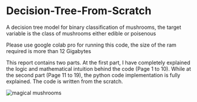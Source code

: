 # Decision-Tree-From-Scratch
A decision tree model for binary classification of mushrooms, the target variable is the class of mushrooms either edible or poisenous

Please use google colab pro for running this code, the size of the ram required is more than 12 Gigabytes

This report contains two parts. At the first part, I have completely explained the logic and mathematical intuition behind the code (Page 1 to 10). While at the second part (Page 11 to 19), the python code implementation is fully explained. The code is written from the scratch.


![magical mushrooms](https://github.com/user-attachments/assets/5976bae2-a1ec-43ec-bd86-0f7b0b2ab4cb)
